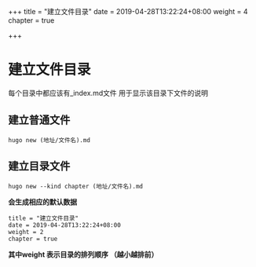 +++
title = "建立文件目录"
date = 2019-04-28T13:22:24+08:00
weight = 4
chapter = true

+++
# 建立文件目录
每个目录中都应该有_index.md文件
用于显示该目录下文件的说明
## 建立普通文件
~~~
hugo new (地址/文件名).md
~~~
## 建立目录文件
~~~
hugo new --kind chapter (地址/文件名).md
~~~
**会生成相应的默认数据**
~~~
title = "建立文件目录"
date = 2019-04-28T13:22:24+08:00
weight = 2
chapter = true
~~~
**其中weight 表示目录的排列顺序 （越小越排前）**
